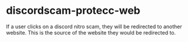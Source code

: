 # discordscam-protecc-web

If a user clicks on a discord nitro scam, they will be redirected to another website. This is the source of the website they would be redirected to.